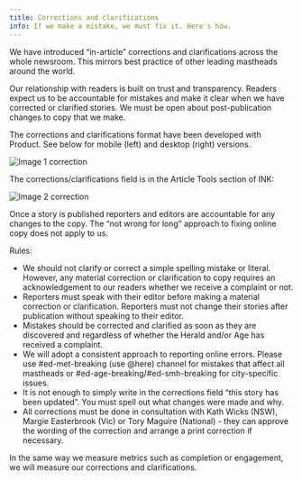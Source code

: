 ```yaml
---
title: Corrections and clarifications
info: If we make a mistake, we must fix it. Here's how.
---
```


We have introduced “in-article” corrections and clarifications across the whole newsroom. This mirrors best practice of other leading mastheads around the world.

Our relationship with readers is built on trust and transparency. Readers expect us to be accountable for mistakes and make it clear when we have corrected or clarified stories. We must be open about post-publication changes to copy that we make.

The corrections and clarifications format have been developed with Product. See below for mobile (left) and desktop (right) versions. 

![Image 1 correction](/ffx-style-guide/styleguide/branding/png/corrections1.png)

The corrections/clarifications field is in the Article Tools section of INK:

![Image 2  correction](/ffx-style-guide/styleguide/branding/png/corrections2.png)

Once a story is published reporters and editors are accountable for any changes to the copy. The “not wrong for long” approach to fixing online copy does not apply to us. 

Rules:

* We should not clarify or correct a simple spelling mistake or literal. However, any material correction or clarification to copy requires an acknowledgement to our readers whether we receive a complaint or not. 
* Reporters must speak with their editor before making a material correction or clarification. Reporters must not change their stories after publication without speaking to their editor. 
* Mistakes should be corrected and clarified as soon as they are discovered and regardless of whether the Herald and/or Age has received a complaint. 
* We will adopt a consistent approach to reporting online errors. Please use #ed-met-breaking (use @here) channel for mistakes that affect all mastheads or #ed-age-breaking/#ed-smh-breaking for city-specific issues. 
* It is not enough to simply write in the corrections field “this story has been updated”. You must spell out what changes were made and why.
* All corrections must be done in consultation with Kath Wicks (NSW), Margie Easterbrook (Vic) or Tory Maguire (National) - they can approve the wording of the correction and arrange a print correction if necessary.

In the same way we measure metrics such as completion or engagement, we will measure our corrections and clarifications. 
